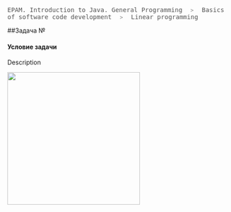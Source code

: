 <style>
	p.breadcrumbs{
		font-family:monospace;
		font-size: 14px;
		color: #555555;
	}
	p.breadcrumbs > i{
		margin: 0 10px;
		font-size: 12px;
		color: #888888;
	}
</style>
<p class="breadcrumbs">EPAM. Introduction to Java. General Programming <i>></i> Basics of software code development <i>></i> Linear programming</p>

##Задача №

#### Условие задачи
Description

<img src="https://render.githubusercontent.com/render/math?math=test" width="300px" />
